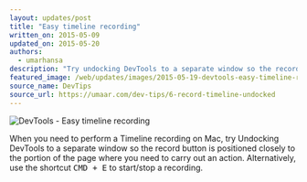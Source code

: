 ```yaml
---
layout: updates/post
title: "Easy timeline recording"
written_on: 2015-05-09
updated_on: 2015-05-20
authors:
  - umarhansa
description: "Try undocking DevTools to a separate window so the record button is positioned closely to the portion of the page where you need to carry out an action"
featured_image: /web/updates/images/2015-05-19-devtools-easy-timeline-recording/record-timeline-undocked.gif
source_name: DevTips
source_url: https://umaar.com/dev-tips/6-record-timeline-undocked
---
```

<img src="/web/updates/images/2015-05-19-devtools-easy-timeline-recording/record-timeline-undocked.gif" alt="DevTools - Easy timeline recording">

When you need to perform a Timeline recording on Mac, try Undocking DevTools to a separate window so the record button is positioned closely to the portion of the page where you need to carry out an action. Alternatively, use the shortcut <kbd class="kbd">CMD + E</kbd> to start/stop a recording.
